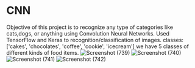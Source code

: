 # CNN
Objective of this project is to recognize any type of categories like cats,dogs, or anything using Convolution Neural Networks.
Used TensorFlow and Keras to recognition/classification of images.
classes: ['cakes', 'chocolates', 'coffee', 'cookie', 'icecream'] we have 5 classes of different kinds of food items.
![Screenshot (739)](https://user-images.githubusercontent.com/42315342/88274616-9d86c680-ccf9-11ea-8899-6ce19c2ec8e4.png)
![Screenshot (740)](https://user-images.githubusercontent.com/42315342/88274630-a1b2e400-ccf9-11ea-8931-0fa1ebcdb0c1.png)
![Screenshot (741)](https://user-images.githubusercontent.com/42315342/88274641-a5466b00-ccf9-11ea-849a-22d5bbd4f61b.png)
![Screenshot (742)](https://user-images.githubusercontent.com/42315342/88274648-a8415b80-ccf9-11ea-8fd1-f50c9081f054.png)
